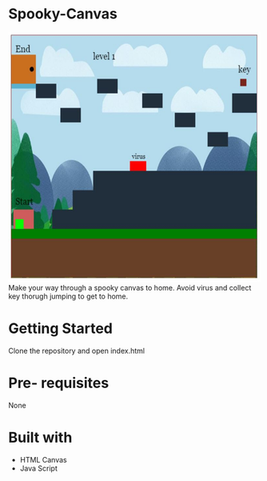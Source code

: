 # Spooky-Canvas
<img src="Game.JPG" height = "500">
Make your way through a spooky canvas to home. Avoid virus and collect key thorugh jumping to get to home. 

# Getting Started
Clone the repository and open index.html

# Pre- requisites
None

# Built with

<ul> 
<li>HTML Canvas</li>
<li>Java Script </li>
</ul>
